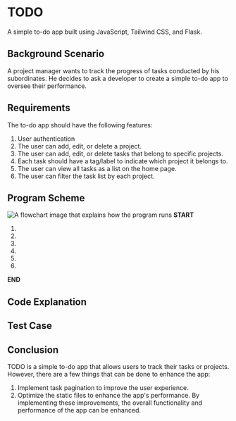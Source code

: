 # TODO
A simple to-do app built using JavaScript, Tailwind CSS, and Flask.


## Background Scenario
A project manager wants to track the progress of tasks conducted by his subordinates. He decides to ask a developer to create a simple to-do app to oversee their performance.

## Requirements
The to-do app should have the following features:
1. User authentication
2. The user can add, edit, or delete a project.
3. The user can add, edit, or delete tasks that belong to specific projects.
4. Each task should have a tag/label to indicate which project it belongs to.
5. The user can view all tasks as a list on the home page.
6. The user can filter the task list by each project.

## Program Scheme
![A flowchart image that explains how the program runs](https://i.imgur.com/Gfn3HWG.jpg)
**START**

1. 
2. 
3. 
4. 
5. 
6. 

**END** 


## Code Explanation


## Test Case


## Conclusion
TODO is a simple to-do app that allows users to track their tasks or projects.<br>However, there are a few things that can be done to enhance the app:
1. Implement task pagination to improve the user experience.
2. Optimize the static files to enhance the app's performance.
By implementing these improvements, the overall functionality and performance of the app can be enhanced.